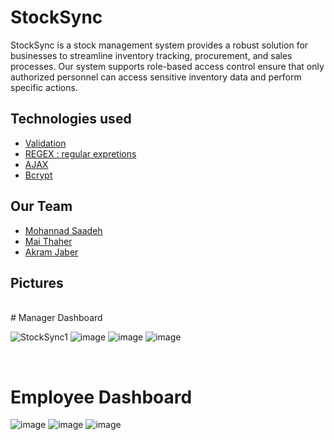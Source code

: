 # StockSync

StockSync is a stock management system provides a robust solution for businesses to streamline inventory tracking, procurement, and sales processes. Our system supports role-based access control ensure that only authorized personnel can access sensitive inventory data and perform specific actions.

## Technologies used

- [Validation](#installation)
- [REGEX : regular expretions](#usage)
- [AJAX](#contributing)
- [Bcrypt](#license)

## Our Team 
  - [Mohannad Saadeh](#installation)
  - [Mai Thaher](https://github.com/Mai-Thaher)
  - [Akram Jaber](#installation)

## Pictures
</br>
  # Manager Dashboard 
  
![StockSync1](https://github.com/MohnadSaadeh/StockSync/assets/155642672/ba38acba-6b8f-44aa-adfd-f7954fec5dbe)
![image](https://github.com/MohnadSaadeh/StockSync/assets/155642672/1e211aad-da17-4ad5-823b-a58a1999fddc)
![image](https://github.com/MohnadSaadeh/StockSync/assets/155642672/c70c31b8-4df5-4fab-9f24-c388852006e0)
![image](https://github.com/MohnadSaadeh/StockSync/assets/155642672/f05f1ee4-fa1b-44b6-92cd-0d1260ca625e)

</br>

  # Employee Dashboard 
  
![image](https://github.com/MohnadSaadeh/StockSync/assets/155642672/b3ac23b2-9051-49b9-a2d0-ca7b329907b2)
![image](https://github.com/MohnadSaadeh/StockSync/assets/155642672/f3160355-ca36-418f-bcfa-9d39f154b591)
![image](https://github.com/MohnadSaadeh/StockSync/assets/155642672/834303d8-6bf7-402d-9b14-24fb2f485d89)




